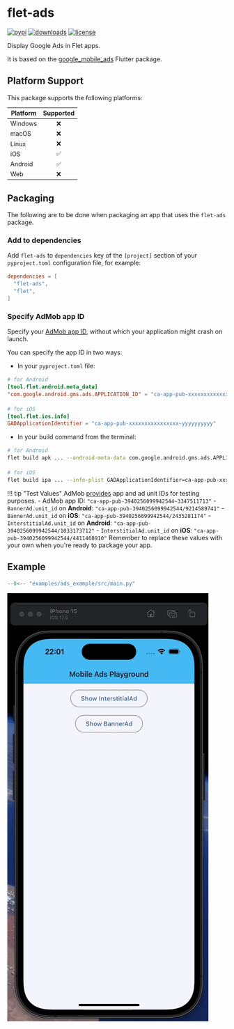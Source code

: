# flet-ads

[![pypi](https://img.shields.io/pypi/v/flet-ads.svg)](https://pypi.python.org/pypi/flet-ads)
[![downloads](https://static.pepy.tech/badge/flet-ads/month)](https://pepy.tech/project/flet-ads)
[![license](https://img.shields.io/github/license/flet-dev/flet-ads.svg)](https://github.com/flet-dev/flet-ads/blob/main/LICENSE)

Display Google Ads in Flet apps.

It is based on the [google_mobile_ads](https://pub.dev/packages/google_mobile_ads) Flutter package.

## Platform Support

This package supports the following platforms:

| Platform | Supported |
|----------|:---------:|
| Windows  |     ❌     |
| macOS    |     ❌     |
| Linux    |     ❌     |
| iOS      |     ✅     |
| Android  |     ✅     |
| Web      |     ❌     |

## Packaging

The following are to be done when packaging an app that uses the `flet-ads` package.

### Add to dependencies

Add `flet-ads` to `dependencies` key of the `[project]` section of your `pyproject.toml` configuration file, for
example:

```toml
dependencies = [
  "flet-ads",
  "flet",
]
```

### Specify AdMob app ID

Specify your [AdMob app ID](https://support.google.com/admob/answer/7356431), without which your application might crash
on launch.

You can specify the app ID in two ways:

- In your `pyproject.toml` file:

```toml
# for Android
[tool.flet.android.meta_data]
"com.google.android.gms.ads.APPLICATION_ID" = "ca-app-pub-xxxxxxxxxxxxxxxx~yyyyyyyyyy"

# for iOS
[tool.flet.ios.info]
GADApplicationIdentifier = "ca-app-pub-xxxxxxxxxxxxxxxx~yyyyyyyyyy"
```

- In your build command from the terminal:

```bash
# for Android
flet build apk ... --android-meta-data com.google.android.gms.ads.APPLICATION_ID=ca-app-pub-xxxxxxxxxxxxxxxx~yyyyyyyyyy

# for iOS
flet build ipa ... --info-plist GADApplicationIdentifier=ca-app-pub-xxxxxxxxxxxxxxxx~yyyyyyyyyy
```

!!! tip "Test Values"
    AdMob [provides](https://developers.google.com/admob/flutter/banner#always_test_with_test_ads) app and ad unit IDs for testing purposes.
        - AdMob app ID: `"ca-app-pub-3940256099942544~3347511713"`
        - `BannerAd.unit_id` on **Android**: `"ca-app-pub-3940256099942544/9214589741"`
        - `BannerAd.unit_id` on **iOS**: `"ca-app-pub-3940256099942544/2435281174"`
        - `InterstitialAd.unit_id` on **Android**: `"ca-app-pub-3940256099942544/1033173712"`
        - `InterstitialAd.unit_id` on **iOS**: `"ca-app-pub-3940256099942544/4411468910"`
    Remember to replace these values with your own when you're ready to package your app.

## Example

```python title="main.py"
--8<-- "examples/ads_example/src/main.py"
``` 

![Demo](assets/ads-demo.gif)
